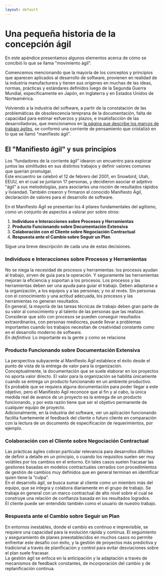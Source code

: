 ```yaml
---
layout: default
---
```


# Una pequeña historia de la concepción ágil
En este apéndice presentamos algunos elementos acerca de cómo se concibió lo que se llama "movimiento ágil".

Comencemos mencionando que la mayoría de los conceptos y principios que aparecen aplicados al desarrollo de software, provienen en realidad de la industria manufacturera y tienen sus orígenes en muchas de las ideas, normas, prácticas y estándares definidos luego de la Segunda Guerra Mundial, específicamente en Japón, en Inglaterra y en Estados Unidos de Norteamérica.

Volviendo a la industria del software, a partir de la constatación de las problemáticas de obsolescencia temprana de la documentación, falta de capacidad para estimar esfuerzos y plazos, e insatisfacción de las desarrolladoras, que mencionamos en [la página que describe los marcos de trabajo ágiles](./intro-agil), se conformó una corriente de pensamiento que cristalizó en lo que se llamó "manifiesto ágil".

## El "Manifiesto ágil" y sus principios
Los “fundadores de la corriente ágil” idearon un encuentro para explorar juntos las similitudes en sus distintos trabajos y definir valores comunes que querían promulgar.  
Este encuentro se celebró el 12 de febrero del 2001, en Snowbird, Utah, EEUU, en el cual se juntaron 17 personas, y decidieron asociar el adjetivo “ágil” a sus metodologías, para asociarles una noción de resultados rápidos y liviandad. También crearon y firmaron el conocido Manifiesto Ágil, declaración de valores para el desarrollo de software.
 
En el Manifiesto Ágil se presentan los 4 pilares fundamentales del agilismo, como un conjunto de aspectos a valorar por sobre otros:
1. **Individuos e Interacciones sobre Procesos y Herramientas**
1. **Producto Funcionando sobre Documentación Extensiva**
1. **Colaboración con el Cliente sobre Negociación Contractual**
1. **Respuesta ante el Cambio sobre Seguir un Plan**
 
Sigue una breve descripción de cada una de estas decisiones.

### Individuos e Interacciones sobre Procesos y Herramientas
No se niega la necesidad de procesos y herramientas: los procesos ayudan al trabajo, sirven de guía para la operación. Y seguramente las herramientas mejoran la eficiencia y soportan a los procesos. Los procesos y las herramientas deben ser una ayuda para guiar el trabajo. Deben adaptarse a la organización, a los equipos y a las personas; y no al revés. Sin personas con el conocimiento y una actitud adecuada, los procesos y las herramientas no generan resultados.  
En general, la mayoría de las tareas técnicas de trabajo deben gran parte de su valor al conocimiento y al talento de las personas que las realizan. Considerar que sólo con procesos se pueden conseguir resultados extraordinarios, con personas mediocres, puede llevar a problemas importantes cuando los trabajos necesitan de creatividad constante como en el desarrollo moderno de software.  
_En definitiva_: Lo importante es la gente y como se relaciona

### Producto Funcionando sobre Documentación Extensiva
La perspectiva subyacente al Manifiesto Ágil establece el éxito desde el punto de vista de la entrega de valor para la organización. Conceptualmente, la documentación que se suele elaborar en los proyectos no aporta valor directo. El valor para la organización se habilita únicamente cuando se entrega un producto funcionando en un ambiente productivo.  
Es probable que se requiera alguna documentación para poder llegar a este objetivo, pero el Manifiesto Ágil reconoce que al fin y al cabo, la única medida real de avance de un proyecto es la entrega de un producto funcionando, y por esta razón tiene que ser el objetivo permanente de cualquier equipo de proyecto.  
Adicionalmente, en la industria del software, ver un aplicación funcionando facilita fuertemente el feedback del cliente o futuro cliente en comparación con la lectura de un documento de especificación de requerimientos, por ejemplo.
 
### Colaboración con el Cliente sobre Negociación Contractual
Las prácticas ágiles cobran particular relevancia para desarrollos difíciles de definir a detalle en un principio, o cuando los requisitos suelen ser muy volátiles por los cambios en el entorno. En tales casos suelen fracasar las gestiones basadas en modelos contractuales cerrados con procedimientos de gestión de cambios muy definidos que en general terminan en identificar quien tiene la “culpa”.  
En el desarrollo ágil, se busca sumar al cliente como un miembro más del equipo, que se integra y colabora diariamente en el grupo de trabajo. Se trabaja en general con un marco contractual de alto nivel sobre el cual se construye una relación de confianza basada en los resultados logrados.  
El cliente puede ser entendido también como el usuario de nuestro trabajo.
 
### Respuesta ante el Cambio sobre Seguir un Plan
En entornos inestables, donde el cambio es continuo e imprevisible, se requiere una capacidad para la evolución rápida y continua. El seguimiento y aseguramiento de planes preestablecidos en muchos casos no permite enfrentar este desafío con éxito, y la gestión de proyectos más predictiva y tradicional a través de planificación y control para evitar desviaciones sobre el plan suele fracasar.   
La gestión ágil se enfoca en la anticipación y la adaptación a través de mecanismos de feedback constantes, de incorporación del cambio y de replanificación continua.
